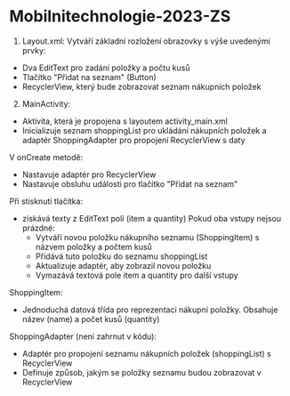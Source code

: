 # Mobilnitechnologie-2023-ZS

1. Layout.xml:
Vytváří základní rozložení obrazovky s výše uvedenými prvky:
- Dva EditText pro zadání položky a počtu kusů
- Tlačítko "Přidat na seznam" (Button)
- RecyclerView, který bude zobrazovat seznam nákupních položek

  
2. MainActivity:
- Aktivita, která je propojena s layoutem activity_main.xml
- Inicializuje seznam shoppingList pro ukládání nákupních položek a adaptér ShoppingAdapter pro propojení RecyclerView s daty
  
V onCreate metodě:
- Nastavuje adaptér pro RecyclerView
- Nastavuje obsluhu události pro tlačítko "Přidat na seznam"
  
Při stisknutí tlačítka:
- získává texty z EditText polí (item a quantity)
  Pokud oba vstupy nejsou prázdné:
    - Vytváří novou položku nákupního seznamu (ShoppingItem) s názvem položky a počtem kusů
    - Přidává tuto položku do seznamu shoppingList
    - Aktualizuje adaptér, aby zobrazil novou položku
    - Vymazává textová pole item a quantity pro další vstupy

ShoppingItem:
- Jednoduchá datová třída pro reprezentaci nákupní položky. Obsahuje název (name) a počet kusů (quantity)

ShoppingAdapter (není zahrnut v kódu):
- Adaptér pro propojení seznamu nákupních položek (shoppingList) s RecyclerView
- Definuje způsob, jakým se položky seznamu budou zobrazovat v RecyclerView
